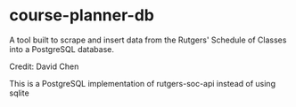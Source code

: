 # course-planner-db
A tool built to scrape and insert data from the Rutgers' Schedule of Classes into a PostgreSQL database.

Credit: David Chen

This is a PostgreSQL implementation of rutgers-soc-api instead of using sqlite
